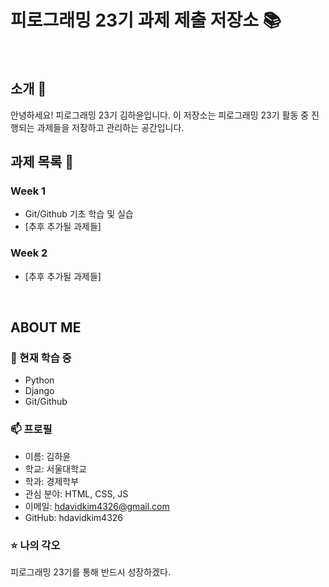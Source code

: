 # 피로그래밍 23기 과제 제출 저장소 📚
<br>

## 소개 🚀
안녕하세요! 피로그래밍 23기 김하윤입니다.
이 저장소는 피로그래밍 23기 활동 중 진행되는 과제들을 저장하고 관리하는 공간입니다.
<br>

## 과제 목록 📕
### Week 1
- Git/Github 기초 학습 및 실습
- [추후 추가될 과제들]

### Week 2
- [추후 추가될 과제들]
<br>

## ABOUT ME
### 🌱 현재 학습 중
- Python
- Django
- Git/Github

### 📫 프로필
- 이름: 김하윤
- 학교: 서울대학교
- 학과: 경제학부
- 관심 분야: HTML, CSS, JS
- 이메일: hdavidkim4326@gmail.com
- GitHub: hdavidkim4326

### ⭐ 나의 각오
피로그래밍 23기를 통해 반드시 성장하겠다. 

